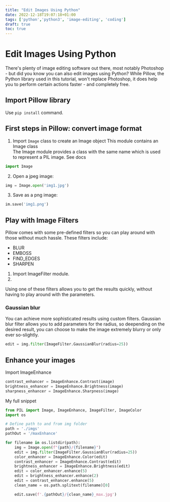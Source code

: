 ```yaml
---
title: "Edit Images Using Python"
date: 2022-12-18T19:07:18+01:00
tags: ['python','python3', 'image-editing', 'coding']
draft: true
toc: true
---
```


# Edit Images Using Python

There's plenty of image editing software out there, most notably Photoshop - 
but did you know you can also edit images using Python? 
While Pillow, the Python library used in this tutorial, won't replace Photoshop,
it does help you to perform certain actions faster - and completely free.
<!-- List things we'l cover in this tut -->

## Import Pillow library

Use `pip install` command.

## First steps in  Pillow: convert image format

1. Import `Image` class to create an Image object 
This module contains an Image class  
    The Image module provides a class with the same name which is used to represent a PIL image.
    See docs
```python
import Image
```

2. Open a jpeg image:
```python
img = Image.open('img1.jpg')
```

3. Save as a png image:

```python
im.save('img1.png')
```

## Play with Image Filters

Pillow comes with some pre-defined filters so you can play around with those without much hassle. 
These filters include: 
- BLUR
- EMBOSS
- FIND_EDGES
- SHARPEN

1. Import ImageFilter module. 
2. 


Using one of these filters allows you to get the results quickly, without having to play around with the parameters.
 
### Gaussian blur

You can achieve more sophisticated results using custom filters. 
Gaussian blur filter allows you to add parameters for the radius, so deepending on the desired result,
you can choose to make the image extremely blurry or only ever so-slightly.



```python
edit = img.filter(ImageFilter.GaussianBlur(radius=25))
```

## Enhance your images

Import ImageEnhance 

```python
contrast_enhancer = ImageEnhance.Contrast(image) 
brightness_enhancer = ImageEnhance.Brightness(image) 
sharpness_enhancer = ImageEnhance.Sharpness(image) 
```

My full snippet

```python
from PIL import Image, ImageEnhance, ImageFilter, ImageColor
import os

# Define path to and from img folder
path = './imgs'
pathOut = '/maxEnhance'

for filename in os.listdir(path):
    img = Image.open(f"{path}/{filename}")
    edit = img.filter(ImageFilter.GaussianBlur(radius=25))
    color_enhancer = ImageEnhance.Color(edit)
    contrast_enhancer = ImageEnhance.Contrast(edit)
    brightness_enhancer = ImageEnhance.Brightness(edit)
    edit = color_enhancer.enhance(5)
    edit = brightness_enhancer.enhance(2)
    edit = contrast_enhancer.enhance(5)
    clean_name = os.path.splitext(filename)[0]

    edit.save(f'.{pathOut}/{clean_name}_max.jpg')
```